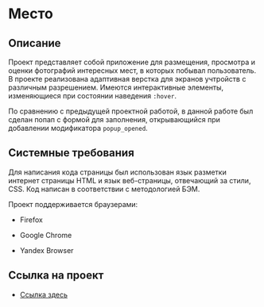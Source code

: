 # Место 

## **Описание** 

Проект представляет собой приложение для размещения, просмотра и оценки фотографий интересных мест, в которых побывал пользователь. В проекте реализована адаптивная верстка для экранов учтройств с различным разрешением. Имеются интерактивные элементы, изменяющиеся при состоянии наведения `:hover`.

По сравнению с предыдущей проектной работой, в данной работе был сделан попап с формой для заполнения, открывающийся при добавлении модификатора `popup_opened`.

## **Системные требования** 

Для написания кода страницы был использован язык разметки интернет страницы HTML и язык веб-страницы, отвечающий за стили, CSS. Код написан в соответствии с методологией БЭМ. 

Проект поддерживается браузерами: 

+ Firefox  

+ Google Chrome 

+ Yandex Browser 

## **Ссылка на проект** 

 * [Ссылка здесь](https://alex-z86.github.io/mesto-project/index.html) 

 